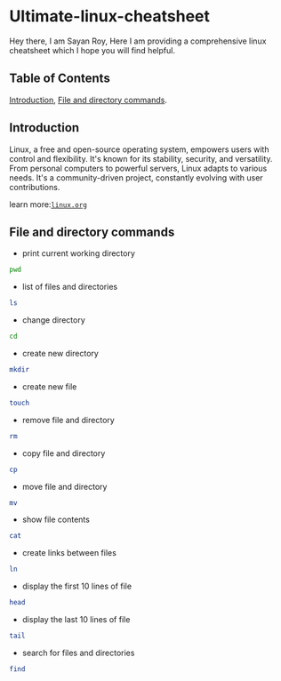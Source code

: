 # Ultimate-linux-cheatsheet
Hey there, I am Sayan Roy, Here I am providing a comprehensive linux cheatsheet which I hope you will find helpful.
## Table of Contents
[Introduction](#introduction), [File and directory commands](#file-and-directory-commands).
## Introduction
Linux, a free and open-source operating system, empowers users with control and flexibility. It's known for its stability, security, and versatility. From personal computers to powerful servers, Linux adapts to various needs. It's a community-driven project, constantly evolving with user contributions.

learn more:[`linux.org`](https://www.linux.org/)
## File and directory commands
- print current working directory
```bash
pwd
```



- list of files and directories
```bash
ls
```
- change directory
```bash
cd
```
- create new directory
```bash
mkdir
```
- create new file
```bash
touch
```
- remove file and directory
```bash
rm
```
- copy file and directory
```bash
cp
```
- move file and directory
```bash
mv
```
- show file contents
```bash
cat
```
- create links between files
```bash
ln
```
- display the first 10 lines of file
```bash
head
```
- display the last 10 lines of file
```bash
tail
```
- search for files and directories
```bash
find
```
